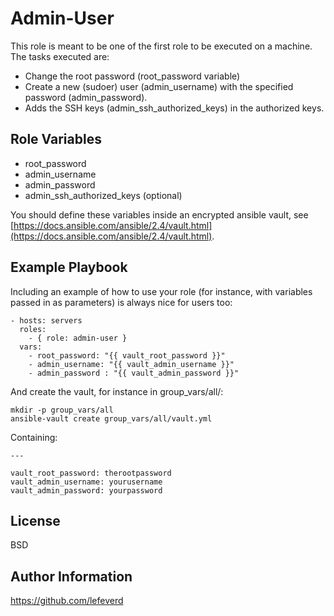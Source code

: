 # Admin-User

This role is meant to be one of the first role to be executed on a machine.  
The tasks executed are:

- Change the root password (root_password variable)
- Create a new (sudoer) user (admin_username) with the specified password (admin_password).
- Adds the SSH keys (admin_ssh_authorized_keys) in the authorized keys.


## Role Variables

- root_password
- admin_username
- admin_password
- admin_ssh_authorized_keys (optional)

You should define these variables inside an encrypted ansible vault,
see [https://docs.ansible.com/ansible/2.4/vault.html](https://docs.ansible.com/ansible/2.4/vault.html).

## Example Playbook

Including an example of how to use your role (for instance, with variables passed in as parameters) is always nice for users too:

    - hosts: servers
      roles:
        - { role: admin-user }
      vars:
        - root_password: "{{ vault_root_password }}"
        - admin_username: "{{ vault_admin_username }}"
        - admin_password : "{{ vault_admin_password }}"

And create the vault, for instance in group_vars/all/:

    mkdir -p group_vars/all
    ansible-vault create group_vars/all/vault.yml

Containing:

    ---

    vault_root_password: therootpassword
    vault_admin_username: yourusername
    vault_admin_password: yourpassword

## License

BSD

## Author Information

https://github.com/lefeverd
